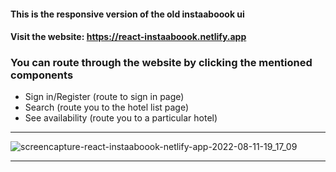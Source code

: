 #### This is the responsive version of the old instaaboook ui
#### Visit the website: https://react-instaaboook.netlify.app

### You can route through the website by clicking the mentioned components
- Sign in/Register (route to sign in page)
- Search (route you to the hotel list page)
- See availability (route you to a particular hotel)

***
![screencapture-react-instaaboook-netlify-app-2022-08-11-19_17_09](https://user-images.githubusercontent.com/70688937/184148428-6e4f9ecf-9834-48dd-b235-1437c4eebfbe.png)
***
